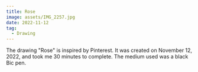 ```yaml
---
title: Rose
image: assets/IMG_2257.jpg
date: 2022-11-12
tag:
  - Drawing
---
```


The drawing "Rose" is inspired by Pinterest. It was created on November 12, 2022, and took me 30 minutes to complete. The medium used was a black Bic pen.
